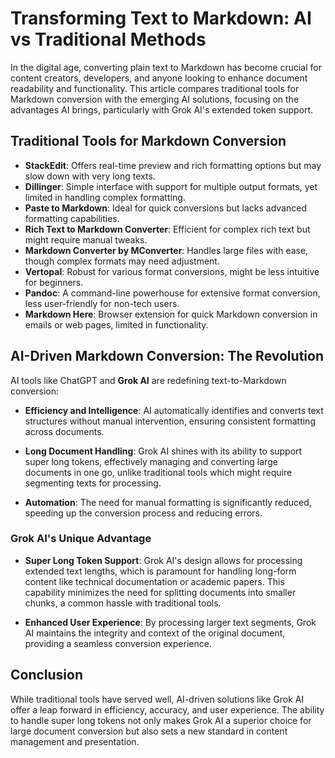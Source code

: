 # Transforming Text to Markdown: AI vs Traditional Methods

In the digital age, converting plain text to Markdown has become crucial for content creators, developers, and anyone looking to enhance document readability and functionality. This article compares traditional tools for Markdown conversion with the emerging AI solutions, focusing on the advantages AI brings, particularly with Grok AI's extended token support.

## Traditional Tools for Markdown Conversion

- **StackEdit**: Offers real-time preview and rich formatting options but may slow down with very long texts.
- **Dillinger**: Simple interface with support for multiple output formats, yet limited in handling complex formatting.
- **Paste to Markdown**: Ideal for quick conversions but lacks advanced formatting capabilities.
- **Rich Text to Markdown Converter**: Efficient for complex rich text but might require manual tweaks.
- **Markdown Converter by MConverter**: Handles large files with ease, though complex formats may need adjustment.
- **Vertopal**: Robust for various format conversions, might be less intuitive for beginners.
- **Pandoc**: A command-line powerhouse for extensive format conversion, less user-friendly for non-tech users.
- **Markdown Here**: Browser extension for quick Markdown conversion in emails or web pages, limited in functionality.

## AI-Driven Markdown Conversion: The Revolution

AI tools like ChatGPT and **Grok AI** are redefining text-to-Markdown conversion:

- **Efficiency and Intelligence**: AI automatically identifies and converts text structures without manual intervention, ensuring consistent formatting across documents.

- **Long Document Handling**: Grok AI shines with its ability to support super long tokens, effectively managing and converting large documents in one go, unlike traditional tools which might require segmenting texts for processing.

- **Automation**: The need for manual formatting is significantly reduced, speeding up the conversion process and reducing errors.

### Grok AI's Unique Advantage

- **Super Long Token Support**: Grok AI's design allows for processing extended text lengths, which is paramount for handling long-form content like technical documentation or academic papers. This capability minimizes the need for splitting documents into smaller chunks, a common hassle with traditional tools.

- **Enhanced User Experience**: By processing larger text segments, Grok AI maintains the integrity and context of the original document, providing a seamless conversion experience.

## Conclusion

While traditional tools have served well, AI-driven solutions like Grok AI offer a leap forward in efficiency, accuracy, and user experience. The ability to handle super long tokens not only makes Grok AI a superior choice for large document conversion but also sets a new standard in content management and presentation.

